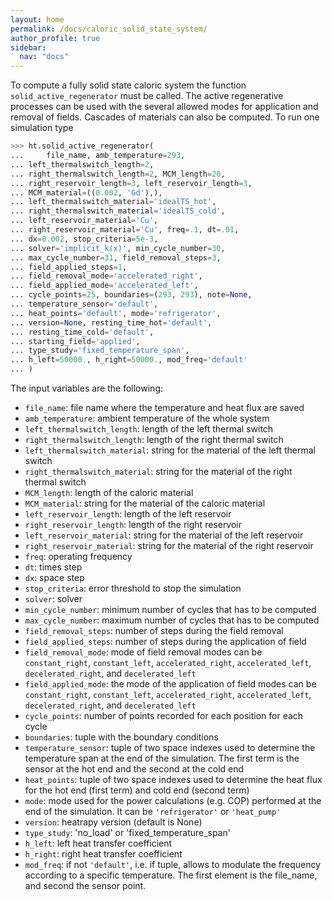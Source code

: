 ```yaml
---
layout: home
permalink: /docs/caloric_solid_state_system/
author_profile: true
sidebar:
  nav: "docs"
---
```


To compute a fully solid state caloric system the function `solid_active_regenerator` must be called. The active regenerative processes can be used with the several allowed modes for application and removal of fields. Cascades of materials can also be computed. To run one simulation type

```python
>>> ht.solid_active_regenerator(
...     file_name, amb_temperature=293,
...	left_thermalswitch_length=2,
...	right_thermalswitch_length=2, MCM_length=20,
...	right_reservoir_length=3, left_reservoir_length=3,
...	MCM_material=((0.002, 'Gd'),),
...	left_thermalswitch_material='idealTS_hot',
...	right_thermalswitch_material='idealTS_cold',
...	left_reservoir_material='Cu',
...	right_reservoir_material='Cu', freq=.1, dt=.01,
...	dx=0.002, stop_criteria=5e-3,
...	solver='implicit_k(x)', min_cycle_number=30,
...	max_cycle_number=31, field_removal_steps=3,
...	field_applied_steps=1,
...	field_removal_mode='accelerated_right',
...	field_applied_mode='accelerated_left',
...	cycle_points=25, boundaries=(293, 293), note=None,
...	temperature_sensor='default',
...	heat_points='default', mode='refrigerator',
...	version=None, resting_time_hot='default',
...	resting_time_cold='default',
...	starting_field='applied',
...	type_study='fixed_temperature_span',
...	h_left=50000., h_right=50000., mod_freq='default'
... )
```

The input variables are the following:

* `file_name`: file name where the temperature and heat flux are saved
* `amb_temperature`: ambient temperature of the whole system
* `left_thermalswitch_length`: length of the left thermal switch
* `right_thermalswitch_length`: length of the right thermal switch
* `left_thermalswitch_material`: string for the material of the left thermal switch
* `right_thermalswitch_material`: string for the material of the right thermal switch
* `MCM_length`: length of the caloric material
* `MCM_material`: string for the material of the caloric material
* `left_reservoir_length`: length of the left reservoir
* `right_reservoir_length`: length of the right reservoir
* `left_reservoir_material`: string for the material of the left reservoir
* `right_reservoir_material`: string for the material of the right reservoir
* `freq`: operating frequency
* `dt`: times step
* `dx`: space step
* `stop_criteria`: error threshold to stop the simulation
* `solver`: solver
* `min_cycle_number`: minimum number of cycles that has to be computed
* `max_cycle_number`: maximum number of cycles that has to be computed
* `field_removal_steps`: number of steps during the field removal
* `field_applied_steps`: number of steps during the application of field
* `field_removal_mode`: mode of field removal modes can be `constant_right`, `constant_left`, `accelerated_right`, `accelerated_left`, `decelerated_right`, and `decelerated_left`
* `field_applied_mode`: the mode of the application of field modes can be `constant_right`, `constant_left`, `accelerated_right`, `accelerated_left`, `decelerated_right`, and `decelerated_left`
* `cycle_points`: number of points recorded for each position for each cycle
* `boundaries`: tuple with the boundary conditions
* `temperature_sensor`: tuple of two space indexes used to determine the temperature span at the end of the simulation. The first term is the sensor at the hot end and the second at the cold end
* `heat_points`: tuple of two space indexes used to determine the heat flux for the hot end (first term) and cold end (second term)
* `mode`: mode used for the power calculations (e.g. COP) performed at the end of the simulation. It can be `'refrigerator'` or `'heat_pump'`
* `version`: heatrapy version (default is None)
* `type_study`: 'no_load' or 'fixed_temperature_span'
* `h_left`: left heat transfer coefficient
* `h_right`: right heat transfer coefficient
* `mod_freq`: if not `'default'`, i.e. if tuple, allows to modulate the frequency according to a specific temperature. The first element is the file_name, and second the sensor point.

